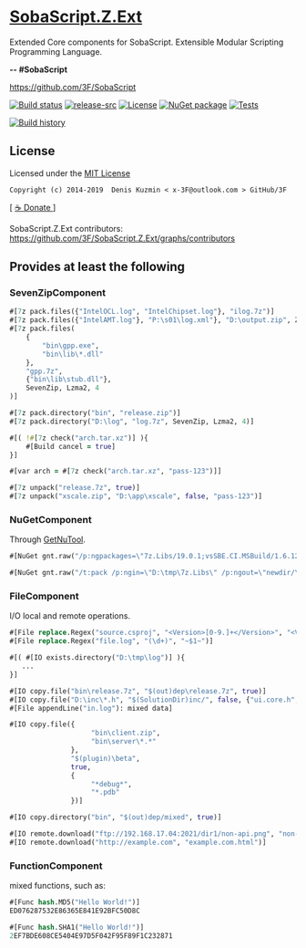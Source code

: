 # [SobaScript.Z.Ext](https://github.com/3F/SobaScript.Z.Ext)

Extended Core components for SobaScript. Extensible Modular Scripting Programming Language.

**-- #SobaScript**

https://github.com/3F/SobaScript

[![Build status](https://ci.appveyor.com/api/projects/status/7q5gin883508elb7/branch/master?svg=true)](https://ci.appveyor.com/project/3Fs/sobascript-z-ext/branch/master)
[![release-src](https://img.shields.io/github/release/3F/SobaScript.Z.Ext.svg)](https://github.com/3F/SobaScript.Z.Ext/releases/latest)
[![License](https://img.shields.io/badge/License-MIT-74A5C2.svg)](https://github.com/3F/SobaScript.Z.Ext/blob/master/License.txt)
[![NuGet package](https://img.shields.io/nuget/v/SobaScript.Z.Ext.svg)](https://www.nuget.org/packages/SobaScript.Z.Ext/)
[![Tests](https://img.shields.io/appveyor/tests/3Fs/sobascript-z-ext/master.svg)](https://ci.appveyor.com/project/3Fs/sobascript-z-ext/build/tests)

[![Build history](https://buildstats.info/appveyor/chart/3Fs/sobascript-z-ext?buildCount=20&showStats=true)](https://ci.appveyor.com/project/3Fs/sobascript-z-ext/history)

## License

Licensed under the [MIT License](https://github.com/3F/SobaScript.Z.Ext/blob/master/License.txt)

```
Copyright (c) 2014-2019  Denis Kuzmin < x-3F@outlook.com > GitHub/3F
```

[ [ ☕ Donate ](https://3F.github.com/Donation/) ]

SobaScript.Z.Ext contributors: https://github.com/3F/SobaScript.Z.Ext/graphs/contributors

## Provides at least the following

### SevenZipComponent

```clojure
#[7z pack.files({"IntelOCL.log", "IntelChipset.log"}, "ilog.7z")]
#[7z pack.files({"IntelAMT.log"}, "P:\s01\log.xml"}, "D:\output.zip", Zip, Deflate, 2)]
#[7z pack.files(
    {
        "bin\gpp.exe", 
        "bin\lib\*.dll"
    },
    "gpp.7z", 
    {"bin\lib\stub.dll"}, 
    SevenZip, Lzma2, 4
)]
```

```clojure
#[7z pack.directory("bin", "release.zip")]
#[7z pack.directory("D:\log", "log.7z", SevenZip, Lzma2, 4)]
```

```clojure
#[( !#[7z check("arch.tar.xz")] ){
    #[Build cancel = true]
}]

#[var arch = #[7z check("arch.tar.xz", "pass-123")]]
```

```clojure
#[7z unpack("release.7z", true)]
#[7z unpack("xscale.zip", "D:\app\xscale", false, "pass-123")]
```

### NuGetComponent

Through [GetNuTool](https://github.com/3F/GetNuTool).

```clojure
#[NuGet gnt.raw("/p:ngpackages=\"7z.Libs/19.0.1;vsSBE.CI.MSBuild/1.6.12011:../packages/CI.MSBuild\"")]
```

```clojure
#[NuGet gnt.raw("/t:pack /p:ngin=\"D:\tmp\7z.Libs\" /p:ngout=\"newdir/\"")]
```

### FileComponent

I/O local and remote operations.

```clojure
#[File replace.Regex("source.csproj", "<Version>[0-9.]+</Version>", "<Version>$(version)</Version>")]
#[File replace.Regex("file.log", "(\d+)", "~$1~")]
```

```clojure
#[( #[IO exists.directory("D:\tmp\log")] ){
   ...
}]
```

```clojure
#[IO copy.file("bin\release.7z", "$(out)dep\release.7z", true)]
#[IO copy.file("D:\inc\*.h", "$(SolutionDir)inc/", false, {"ui.core.h", "http.h"})]
#[File appendLine("in.log"): mixed data]
```

```clojure
#[IO copy.file({
                    "bin\client.zip", 
                    "bin\server\*.*"
               }, 
               "$(plugin)\beta", 
               true, 
               { 
                    "*debug*",
                    "*.pdb"
               })]
```

```clojure
#[IO copy.directory("bin", "$(out)dep/mixed", true)]
```

```clojure
#[IO remote.download("ftp://192.168.17.04:2021/dir1/non-api.png", "non-api.png", "usr", "pwd")]
#[IO remote.download("http://example.com", "example.com.html")]
```

### FunctionComponent

mixed functions, such as:

```clojure
#[Func hash.MD5("Hello World!")]
ED076287532E86365E841E92BFC50D8C
```


```clojure
#[Func hash.SHA1("Hello World!")]
2EF7BDE608CE5404E97D5F042F95F89F1C232871
```